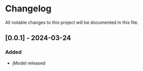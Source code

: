 # Changelog

All notable changes to this project will be documented in this file.

## [0.0.1] - 2024-03-24

### Added

- jModel released